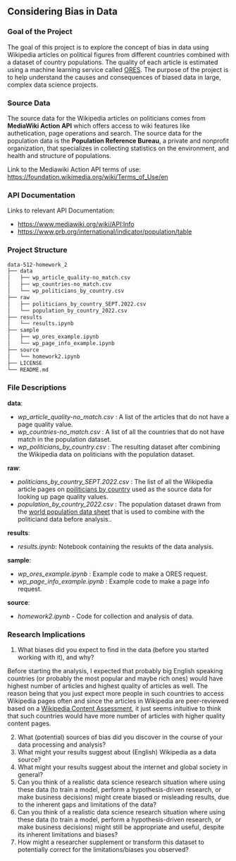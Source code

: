 ## Considering Bias in Data

### Goal of the Project

The goal of this project is to explore the concept of bias in data using Wikipedia articles on political figures from different countries combined with a dataset of country populations. The quality of each article is estimated using a machine learning service called [ORES](https://www.mediawiki.org/wiki/ORES). The purpose of the project is to help understand the causes and consequences of biased data in large, complex data
science projects.

### Source Data
The source data for the Wikipedia articles on politicians comes from **MediaWiki Action API** which offers access to wiki features like authetication, page operations and search. The source data for the population data is the **Population Reference Bureau**, a private and nonprofit organization, that specializes in collecting statistics on the environment, and health and structure of populations.

Link to the Mediawiki Action API terms of use: https://foundation.wikimedia.org/wiki/Terms_of_Use/en

### API Documentation
Links to relevant API Documentation:
- https://www.mediawiki.org/wiki/API:Info
- https://www.prb.org/international/indicator/population/table

### Project Structure

```bash
data-512-homework_2
├── data
│   ├── wp_article_quality-no_match.csv
│   ├── wp_countries-no_match.csv
│   └── wp_politicians_by_country.csv
├── raw
│   ├── politicians_by_country_SEPT.2022.csv
│   └── population_by_country_2022.csv
├── results
│   └── results.ipynb
├── sample
│   ├── wp_ores_example.ipynb
│   └── wp_page_info_example.ipynb
├── source
│   └── homework2.ipynb
├── LICENSE
└── README.md
 ```

### File Descriptions

**data**:
- *wp_article_quality-no_match.csv* : A list of the articles that do not have a page quality value.
- *wp_countries-no_match.csv* : A list of all the countries that do not have match in the population dataset.
- *wp_politicians_by_country.csv* : The resulting dataset after combining the Wikipedia data on politicians with the population dataset.

**raw**:
- *politicians_by_country_SEPT.2022.csv* : The list of all the Wikipedia article pages on [poiliticians by country](https://en.wikipedia.org/wiki/Category:Politicians_by_nationality) used as the source data for looking up page quality values.
- *population_by_country_2022.csv* : The population dataset drawn from the [world population data sheet](https://www.prb.org/international/indicator/population/table) that is used to combine with the politiciand data before analysis..

**results**:
- *results.ipynb*: Notebook containing the resukts of the data analysis.

**sample**:
- *wp_ores_example.ipynb* : Example code to make a ORES request.
- *wp_page_info_example.ipynb* : Example code to make a page info request.

**source**:
- *homework2.ipynb* - Code for collection and analysis of data.

### Research Implications

1. What biases did you expect to find in the data (before you started working with it),
and why?

Before starting the analysis, I expected that probably big English speaking countries (or probably the most popular and maybe rich ones) would have highest number of articles and highest quality of articles as well. The reason being that you just expect more people in such countries to access Wikipedia pages often and since the articles in Wikipedia are peer-reviewed based on a [Wikipedia Content Assessment](https://en.wikipedia.org/wiki/Wikipedia:Content_assessment), it just seems inituitive to think that such countries would have more number of articles with higher quality content pages.

2. What (potential) sources of bias did you discover in the course of your data
processing and analysis?
3. What might your results suggest about (English) Wikipedia as a data source?
4. What might your results suggest about the internet and global society in general?
5. Can you think of a realistic data science research situation where using these data
(to train a model, perform a hypothesis-driven research, or make business
decisions) might create biased or misleading results, due to the inherent gaps and
limitations of the data?
6. Can you think of a realistic data science research situation where using these data
(to train a model, perform a hypothesis-driven research, or make business
decisions) might still be appropriate and useful, despite its inherent limitations and
biases?
7. How might a researcher supplement or transform this dataset to potentially correct
for the limitations/biases you observed?